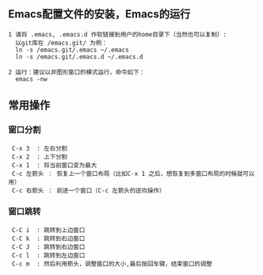 ## Emacs配置文件的安装，Emacs的运行
	1 请将 .emacs, .emacs.d 作软链接到用户的home目录下（当然也可以复制）:
	  以git库在 /emacs.git/ 为例：
	  ln -s /emacs.git/.emacs ~/.emacs
	  ln -s /emacs.git/.emacs.d ~/.emacs.d
	  
	2 运行：建议以非图形窗口的模式运行，命令如下：
	  emacs -nw

## 常用操作
### 窗口分割
	 C-x 3  : 左右分割
	 C-x 2  : 上下分割
	 C-x 1  : 将当前窗口变为最大
	 C-c 左箭头 ： 恢复上一个窗口布局（比如C-x 1 之后，想恢复到多窗口布局的时候就可以用）
	 C-c 右箭头 ： 前进一个窗口（C-c 左箭头的逆向操作）
### 窗口跳转
	 C-C i  : 跳转到上边窗口
	 C-C k  : 跳转到右边窗口
	 C-C J  : 跳转到右边窗口
	 C-c l  : 跳转到左边窗口
	 C-c m  : 然后利用箭头，调整窗口的大小,最后按回车键，结束窗口的调整

